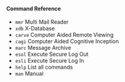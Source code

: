 #### Command Reference

* `mmr` Multi Mail Reader
* `xdb` X-Database
* `carve` Computer Aided Remote Viewing
* `cagi` Computer Aided Cognitive Inception
* `marc` Message Archive
* `esol` Execute Secure Log Out
* `esli` Execute Secure Log In
* `help` List all commands
* `man` Manual
